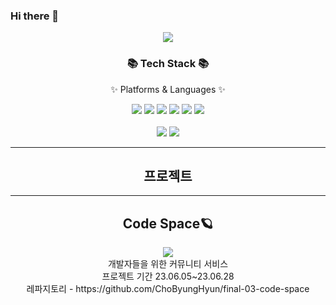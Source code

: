 ### Hi there 👋
<div align=center>
    <img src="https://capsule-render.vercel.app/api?type=waving&color=auto&height=200&section=header&text=🐖&fontSize=90" /
</div>
<div align=center>
	<h3>📚 Tech Stack 📚</h3>
	<p>✨ Platforms & Languages ✨</p>
</div>
<div align="center">
	<img src="https://img.shields.io/badge/HTML5-E34F26?style=flat&logo=HTML5&logoColor=white" />
	<img src="https://img.shields.io/badge/CSS3-1572B6?style=flat&logo=CSS3&logoColor=white" />
	<img src="https://img.shields.io/badge/JavaScript-F7DF1E?style=flat&logo=JavaScript&logoColor=white" />
	<img src="https://img.shields.io/badge/react-61DAFB?style=flat&logo=react&logoColor=white" />
	<img src="https://img.shields.io/badge/Bootstrap-7952B3?style=flat&logo=Bootstrap&logoColor=white" />
	<img src="https://img.shields.io/badge/.Net-512BD4?style=flat&logo=.Net&logoColor=white"/>
</div>	
<div align=center>
	<br>
<img src="https://github-readme-stats.vercel.app/api/top-langs/?username=ChoByungHyun&layout=compact">
<img src="https://github-readme-stats.vercel.app/api?username=ChoByungHyun&show_icons=true">
	</div>
<hr/>

## 프로젝트

<hr/>

## Code Space🪐
<div>
	<a href="https://frontendschool5.github.io/final-03-code-space" target="_blank">
	   <img src="https://ifh.cc/g/PBrrON.png" />
	</a>
</div>
개발자들을 위한 커뮤니티 서비스
<br/>
프로젝트 기간 23.06.05~23.06.28
<br/>
레파지토리 -  https://github.com/ChoByungHyun/final-03-code-space
<!--
**ChoByungHyun/ChoByungHyun** is a ✨ _special_ ✨ repository because its `README.md` (this file) appears on your GitHub profile.

Here are some ideas to get you started:

- 🔭 I’m currently working on ...
- 🌱 I’m currently learning ...
- 👯 I’m looking to collaborate on ...
- 🤔 I’m looking for help with ...
- 💬 Ask me about ...
- 📫 How to reach me: ...
- 😄 Pronouns: ...
- ⚡ Fun fact: ...
-->
